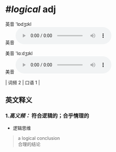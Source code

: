 # ***\#logical*** adj
英音 'lɒdʒɪkl  
英音
<audio src="./media/logical-B.aac" controls="controls"></audio>

美音 'lɑːdʒɪkl  
美音
<audio src="./media/logical.aac" controls="controls"></audio>



| 词频 2 | 口语 1 |  

英文释义
---
### 1.*高义频：* **符合逻辑的；合乎情理的**  

- 逻辑思维

 > a logical conclusion  
 > 合理的结论    


